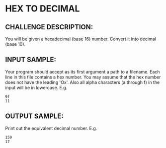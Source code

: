 HEX TO DECIMAL
==============

CHALLENGE DESCRIPTION:
----------------------


You will be given a hexadecimal (base 16) number. Convert it into decimal (base 10).

INPUT SAMPLE:
-------------

Your program should accept as its first argument a path to a filename. Each line in this file contains a hex number. You may assume that the hex number does not have the leading 'Ox'. Also all alpha characters (a through f) in the input will be in lowercase. E.g.

	9f
	11

OUTPUT SAMPLE:
--------------

Print out the equivalent decimal number. E.g.

	159
	17